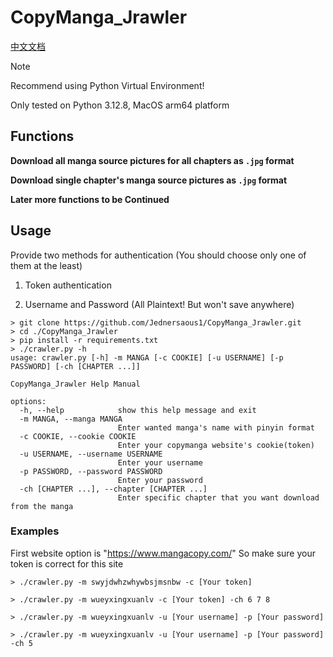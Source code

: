 # CopyManga_Jrawler

[中文文档](https://github.com/Jednersaous1/CopyManga_Jrawler/blob/main/README_CN.md)

> [!NOTE]
> Recommend using Python Virtual Environment!
>
> Only tested on Python 3.12.8, MacOS arm64 platform

## Functions

**Download all manga source pictures for all chapters as `.jpg` format**

**Download single chapter's manga source pictures as `.jpg` format**

**Later more functions to be Continued**

## Usage
Provide two methods for authentication (You should choose only one of them at the least)

1. Token authentication

2. Username and Password (All Plaintext! But won't save anywhere)

```
> git clone https://github.com/Jednersaous1/CopyManga_Jrawler.git
> cd ./CopyManga_Jrawler
> pip install -r requirements.txt
> ./crawler.py -h
usage: crawler.py [-h] -m MANGA [-c COOKIE] [-u USERNAME] [-p PASSWORD] [-ch [CHAPTER ...]]

CopyManga_Jrawler Help Manual

options:
  -h, --help            show this help message and exit
  -m MANGA, --manga MANGA
                        Enter wanted manga's name with pinyin format
  -c COOKIE, --cookie COOKIE
                        Enter your copymanga website's cookie(token)
  -u USERNAME, --username USERNAME
                        Enter your username
  -p PASSWORD, --password PASSWORD
                        Enter your password
  -ch [CHAPTER ...], --chapter [CHAPTER ...]
                        Enter specific chapter that you want download from the manga
```

### Examples

First website option is "https://www.mangacopy.com/" So make sure your token is correct for this site

```
> ./crawler.py -m swyjdwhzwhywbsjmsnbw -c [Your token]

> ./crawler.py -m wueyxingxuanlv -c [Your token] -ch 6 7 8

> ./crawler.py -m wueyxingxuanlv -u [Your username] -p [Your password]

> ./crawler.py -m wueyxingxuanlv -u [Your username] -p [Your password] -ch 5
```